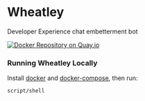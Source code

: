 # Wheatley

Developer Experience chat embetterment bot

[![Docker Repository on Quay.io](https://quay.io/repository/smashwilson/wheatley/status "Docker Repository on Quay.io")](https://quay.io/repository/smashwilson/wheatley)

### Running Wheatley Locally

Install [docker](https://docs.docker.com/kitematic/) and [docker-compose](https://docs.docker.com/compose/install/), then run:

```bash
script/shell
```
